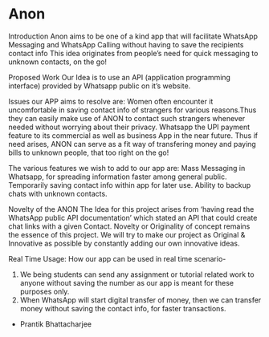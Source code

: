 # Anon
Introduction
Anon aims to be one of a kind app that will facilitate WhatsApp Messaging and WhatsApp Calling without having to save the recipients contact info
This idea originates from people’s need for quick messaging to unknown contacts, on the go!

Proposed Work
Our Idea is to use an API (application programming interface) provided by Whatsapp public on it’s website. 

Issues our APP aims to resolve are:
Women often encounter it uncomfortable in saving contact info of strangers for various reasons.Thus they can easily make use of ANON to contact such strangers whenever
needed without worrying about their privacy.
Whatsapp the UPI payment feature to its commercial as well as business App in the near future. Thus if need arises, ANON can serve as a fit way of transfering money and
paying bills to unknown people, that too right on the go!

The various features we wish to add to our app are:
Mass Messaging in Whatsapp, for spreading information faster among general public.
Temporarily saving contact info within app for later use.
Ability to backup chats with unknown contacts.  

Novelty of the ANON
The Idea for this project arises from ‘having read the WhatsApp public API documentation’ which stated an API that could create chat links with a given Contact.
Novelty or Originality of concept remains the essence of this project.
We will try to make our project as Original & Innovative as possible by constantly adding our own innovative ideas.

Real Time Usage:
How our app can be used in real time scenario-
1. We being students can send any assignment or tutorial related work to anyone without saving the number as our app is meant for these purposes only.
2. When WhatsApp will start digital transfer of money, then we can transfer money without saving the contact info, for faster transactions.

- Prantik Bhattacharjee 
